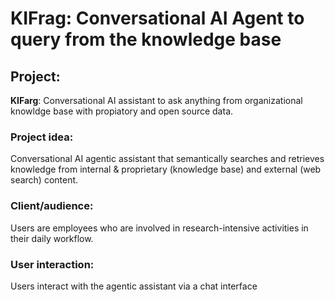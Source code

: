 # KIFrag: Conversational AI Agent to query from the knowledge base

## Project:
**KIFarg**: Conversational AI assistant to ask anything from organizational knowldge base with propiatory and open source data.

### Project idea: 
Conversational AI agentic assistant that semantically searches and retrieves knowledge from internal & proprietary (knowledge base) and external (web search) content.

### Client/audience: 
Users are employees who are  involved in research-intensive activities in their daily workflow.

### User interaction:
Users interact with the agentic assistant via a chat interface

